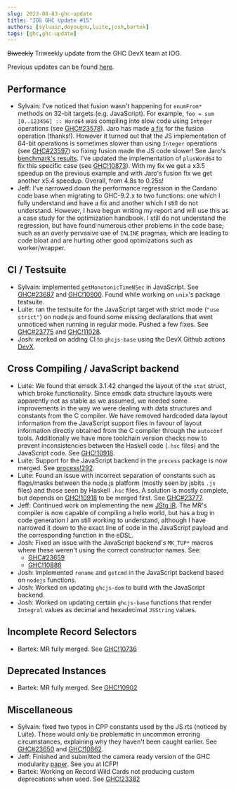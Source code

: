 ```yaml
---
slug: 2023-08-03-ghc-update
title: "IOG GHC Update #15"
authors: [sylvain,doyougnu,luite,josh,bartek]
tags: [ghc,ghc-update]
---
```


~~Biweekly~~ Triweekly update from the GHC DevX team at IOG.

<!-- truncate -->

Previous updates can be found [here](https://engineering.iog.io/tags/ghc-update).

## Performance

- Sylvain: I've noticed that fusion wasn't happening for `enumFrom*` methods on 32-bit targets (e.g. JavaScript).
  For example, `foo = sum [0..123456] :: Word64` was compiling into slow code using `Integer` operations (see [GHC#23578](https://gitlab.haskell.org/ghc/ghc/-/issues/23578)).
  Jaro has made [a fix](https://gitlab.haskell.org/ghc/ghc/-/merge_requests/10825) for the fusion operation (thanks!).
  However it turned out that the JS implementation of 64-bit operations is sometimes slower than using `Integer` operations
  (see [GHC#23597](https://gitlab.haskell.org/ghc/ghc/-/issues/23597)) so fixing fusion made the JS code slower!
  See Jaro's [benchmark's results](https://github.com/haskell/core-libraries-committee/issues/187#issuecomment-1637560782).
  I've updated the implementation of `plusWord64` to fix this specific case (see [GHC!10873](https://gitlab.haskell.org/ghc/ghc/-/merge_requests/10873)).
  With my fix we get a x3.5 speedup on the previous example and with Jaro's fusion fix we get another x5.4 speedup.
  Overall, from 4.8s to 0.25s!
- Jeff: I've narrowed down the performance regression in the Cardano code base when migrating to GHC-9.2.x to two functions: one which I fully understand and have a fix and another which I still do not understand. However, I have begun writing my report and will use this as a case study for the optimization handbook. I still do not understand the regression, but have found numerous other problems in the code base; such as an overly pervasive use of `INLINE` pragmas, which are leading to code bloat and are hurting other good optimizations such as worker/wrapper.

## CI / Testsuite

- Sylvain: implemented `getMonotonicTimeNSec` in JavaScript. See [GHC#23687](https://gitlab.haskell.org/ghc/ghc/-/issues/23687)
  and [GHC!10900](https://gitlab.haskell.org/ghc/ghc/-/merge_requests/10900).
  Found while working on `unix`'s package testsuite.
- Luite: ran the testsuite for the JavaScript target with strict mode (`"use strict"`) on node.js and found some missing declarations that went unnoticed when running in regular mode. Pushed a few fixes. See [GHC#23775](https://gitlab.haskell.org/ghc/ghc/-/issues/23775) and [GHC!11028](https://gitlab.haskell.org/ghc/ghc/-/merge_requests/11028).
- Josh: worked on adding CI to `ghcjs-base` using the DevX Github actions [DevX](https://github.com/input-output-hk/devx).

## Cross Compiling / JavaScript backend

- Luite: We found that emsdk 3.1.42 changed the layout of the `stat` struct, which broke functionality. Since emsdk data structure layouts were apparently not as stable as we assumed, we needed some improvements in the way we were dealing with data structures and constants from the C compiler. We have removed hardcoded data layout information from the JavaScript support files in favour of layout information directly obtained from the C compiler through the `autoconf` tools. Additionally we have more toolchain version checks now to prevent inconsistencies between the Haskell code (`.hsc` files) and the JavaScript code. See [GHC!10918](https://gitlab.haskell.org/ghc/ghc/-/merge_requests/10918).
- Luite: Support for the JavaScript backend in the `process` package is now merged. See [process!292](https://github.com/haskell/process/pull/292).
- Luite: Found an issue with incorrect separation of constants such as flags/masks between the node.js platform (mostly seen by jsbits `.js` files) and those seen by Haskell `.hsc` files. A solution is mostly complete, but depends on [GHC!10918](https://gitlab.haskell.org/ghc/ghc/-/merge_requests/10918) to be merged first. See [GHC#23777](https://gitlab.haskell.org/ghc/ghc/-/issues/23777).
- Jeff: Continued work on implementing the new [JStg IR](https://gitlab.haskell.org/ghc/ghc/-/merge_requests/10722). The MR's compiler is now capable of compiling a hello world, but has a bug in code generation I am still working to understand, although I have narrowed it down to the exact line of code in the JavaScript payload and the corresponding function in the eDSL.
- Josh: Fixed an issue with the JavaScript backend's `MK_TUP*` macros where these weren't using the correct constructor names.
  See:
  - [GHC#23659](https://gitlab.haskell.org/ghc/ghc/-/issues/23659)
  - [GHC!10886](https://gitlab.haskell.org/ghc/ghc/-/merge_requests/10886)
- Josh: Implemented `rename` and `getcmd` in the JavaScript backend based on `nodejs` functions.
- Josh: Worked on updating `ghcjs-dom` to build with the JavaScript backend.
- Josh: Worked on updating certain `ghcjs-base` functions that render `Integral` values as decimal and hexadecimal `JSString` values.

## Incomplete Record Selectors

- Bartek: MR fully merged. See [GHC!10736](https://gitlab.haskell.org/ghc/ghc/-/merge_requests/10736)

## Deprecated Instances

- Bartek: MR fully merged. See [GHC!10902](https://gitlab.haskell.org/ghc/ghc/-/merge_requests/10902)

## Miscellaneous

- Sylvain: fixed two typos in CPP constants used by the JS rts (noticed by Luite). These would only be problematic in uncommon erroring circumstances, explaining why they haven't been caught earlier.
  See [GHC#23650](https://gitlab.haskell.org/ghc/ghc/-/issues/23650) and [GHC!10862](https://gitlab.haskell.org/ghc/ghc/-/merge_requests/10862).
- Jeff: Finished and submitted the camera ready version of the GHC modularity [paper](https://hsyl20.fr/home/files/papers/2022-ghc-modularity.pdf). See you at ICFP!
- Bartek: Working on Record Wild Cards not producing custom deprecations when used. See [GHC!23382](https://gitlab.haskell.org/ghc/ghc/-/issues/23382)
